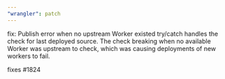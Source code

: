 ```yaml
---
"wrangler": patch
---
```


fix: Publish error when no upstream Worker existed
try/catch handles the check for last deployed source.
The check breaking when no available Worker was upstream to check,
which was causing deployments of new workers to fail.

fixes #1824
